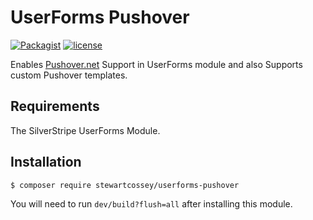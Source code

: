 # UserForms Pushover

[![Packagist](https://img.shields.io/packagist/v/stewartcossey/userforms-pushover.svg)]()
[![license](https://img.shields.io/github/license/Cossey/userforms-pushover.svg)]()

Enables [Pushover.net](http://www.pushover.net) Support in UserForms module and also Supports custom Pushover templates.

## Requirements

The SilverStripe UserForms Module.

## Installation

```sh
$ composer require stewartcossey/userforms-pushover
```

You will need to run `dev/build?flush=all` after installing this module.